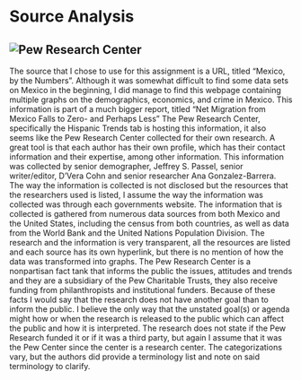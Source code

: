 # Source Analysis

![Pew Research Center](imgs/PewResearchCenter.png)
---


The source that I chose to use for this assignment is a URL, titled “Mexico, by the Numbers”. Although it was somewhat difficult to find some data sets on Mexico in the beginning, I did manage to find this webpage containing multiple graphs on the demographics, economics, and crime in Mexico. This information is part of a much bigger report, titled “Net Migration from Mexico Falls to Zero- and Perhaps Less” The Pew Research Center, specifically the Hispanic Trends tab is hosting this information, it also seems like the Pew Research Center collected for their own research. A great tool is that each author has their own profile, which has their contact information and their expertise, among other information. This information was collected by senior demographer, Jeffrey S. Passel, senior writer/editor, D’Vera Cohn and senior researcher Ana Gonzalez-Barrera.
The way the information is collected is not disclosed but the resources that the researchers used is listed, I assume the way the information was collected was through each governments website. The information that is collected is gathered from numerous data sources from both Mexico and the United States, including the census from both countries, as well as data from the World Bank and the United Nations Population Division.
The research and the information is very transparent, all the resources are listed and each source has its own hyperlink, but there is no mention of how the data was transformed into graphs. The Pew Research Center is a nonpartisan fact tank that informs the public the issues, attitudes and trends and they are a subsidiary of the Pew Charitable Trusts, they also receive funding from philanthropists and institutional funders. Because of these facts I would say that the research does not have another goal than to inform the public.
 I believe the only way that the unstated goal(s) or agenda might how or when the research is released to the public which can affect the public and how it is interpreted. The research does not state if the Pew Research funded it or if it was a third party, but again I assume that it was the Pew Center since the center is a research center. The categorizations vary, but the authors did provide a terminology list and note on said terminology to clarify.
